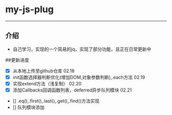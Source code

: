 # my-js-plug
---

## 介绍
- 自己学习，实现的一个简易的jq，实现了部分功能，且正在日常更新中

##更新进度

- [x] 从本地上传至github仓库 02.18
- [x] init函数选择器判断优化(增加DOM,对象参数判断),.each方法  02.19
- [x] 实现extend方法（浅复制） 02.20
- [x] 添加Callbacks回调函数列表，deferred异步队列模块 02.21
- [] .eq(),.first(),.last(),.get(),.find()方法实现
- [] 队列模块添加 

